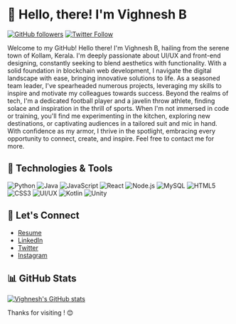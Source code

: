 # 👋 Hello, there! I'm Vighnesh B

[![GitHub followers](https://img.shields.io/github/followers/vighneshb04.svg?style=social&label=Follow)](@vighneshb04)
[![Twitter Follow](https://img.shields.io/twitter/follow/VinsmokeSa75007.svg?style=social)](@VinsmokeSa75007)


Welcome to my GitHub! Hello there! I'm Vighnesh B, hailing from the serene town of Kollam, Kerala. I'm deeply passionate about UI/UX and front-end designing, constantly seeking to blend aesthetics with functionality. With a solid foundation in blockchain web development, I navigate the digital landscape with ease, bringing innovative solutions to life. As a seasoned team leader, I've spearheaded numerous projects, leveraging my skills to inspire and motivate my colleagues towards success. Beyond the realms of tech, I'm a dedicated football player and a javelin throw athlete, finding solace and inspiration in the thrill of sports. When I'm not immersed in code or training, you'll find me experimenting in the kitchen, exploring new destinations, or captivating audiences in a tailored suit and mic in hand. With confidence as my armor, I thrive in the spotlight, embracing every opportunity to connect, create, and inspire. Feel free to contact me for more.

## 🔧 Technologies & Tools

![Python](https://img.shields.io/badge/-Python-3776AB?style=flat-square&logo=python&logoColor=ffffff)
![Java](https://img.shields.io/badge/-Java-007396?style=flat-square&logo=java&logoColor=ffffff)
![JavaScript](https://img.shields.io/badge/-JavaScript-F7DF1E?style=flat-square&logo=javascript&logoColor=ffffff)
![React](https://img.shields.io/badge/-React-61DAFB?style=flat-square&logo=react&logoColor=ffffff)
![Node.js](https://img.shields.io/badge/-Node.js-339933?style=flat-square&logo=node.js&logoColor=ffffff)
![MySQL](https://img.shields.io/badge/-MySQL-4479A1?style=flat-square&logo=mysql&logoColor=ffffff)
![HTML5](https://img.shields.io/badge/-HTML5-E34F26?style=flat-square&logo=html5&logoColor=ffffff)
![CSS3](https://img.shields.io/badge/-CSS3-1572B6?style=flat-square&logo=css3&logoColor=ffffff)
![UI/UX](https://img.shields.io/badge/-UI/UX-FF4088?style=flat-square&logo=adobe-xd&logoColor=ffffff)
![Kotlin](https://img.shields.io/badge/-Kotlin-0095D5?style=flat-square&logo=kotlin&logoColor=ffffff)
![Unity](https://img.shields.io/badge/-Unity-000000?style=flat-square&logo=unity&logoColor=ffffff)


## 💬 Let's Connect

- [Resume](https://drive.google.com/file/d/1cOFdRIqsGYyQVldfN3D9aHZRhQBdJrGG/view?usp=drive_link)
- [LinkedIn](https://www.linkedin.com/in/vighnesh-b-a96ab02ab/)
- [Twitter](https://twitter.com/VinsmokeSa75007)
- [Instagram](https://www.instagram.com/vighneshhb?igsh=MTZpbWl3YWh3bmNyZw==)
<!---
## 📝 Blog & Articles

- [Medium](your_medium_link)
- [Dev.to](your_devto_link)
--->


## 📊 GitHub Stats

[![Vighnesh's GitHub stats](https://github-readme-stats.vercel.app/api?username=vighneshb04&theme=radical)](https://github.com/vighneshb04)

Thanks for visiting ! 😊

<!---
vighneshb04/vighneshb04 is a ✨ special ✨ repository because its `README.md` (this file) appears on your GitHub profile.
You can click the Preview link to take a look at your changes.
--->
